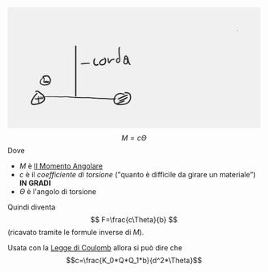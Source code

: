 ![Bilancia di torsione](Bilancia%20di%20torsione.png)
$$M=c\Theta$$
Dove
- $M$  è [Il Momento Angolare](../Il%20Momento%20Angolare.md)
- $c$ è il *coefficiente di torsione* ("quanto è difficile da girare un materiale") **IN GRADI**
- $\Theta$ è l'angolo di torsione

Quindi diventa
$$
F=\frac{c\Theta}{b}
$$
(ricavato tramite le formule inverse di $M$).

Usata con la [Legge di Coulomb](Legge%20di%20Coulomb.md) allora si può dire che
$$c=\frac{K_0*Q*Q_1*b}{d^2*\Theta}$$